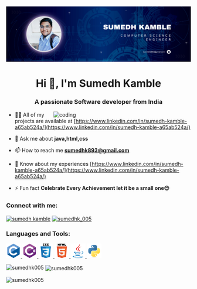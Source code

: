 
![logo](https://github.com/Sumedhk005/Sumedhk005/blob/main/Navy%20And%20White%20Geometric%20Technology%20%20LinkedIn%20Banner.png)
<h1 align="center">Hi 👋, I'm Sumedh Kamble</h1>
<h3 align="center">A passionate Software developer from India</h3>

<img class="round" align="right" alt="coding" width="375px" src="https://images.squarespace-cdn.com/content/v1/5769fc401b631bab1addb2ab/1541580611624-TE64QGKRJG8SWAIUS7NS/ke17ZwdGBToddI8pDm48kPoswlzjSVMM-SxOp7CV59BZw-zPPgdn4jUwVcJE1ZvWQUxwkmyExglNqGp0IvTJZamWLI2zvYWH8K3-s_4yszcp2ryTI0HqTOaaUohrI8PI6FXy8c9PWtBlqAVlUS5izpdcIXDZqDYvprRqZ29Pw0o/coding-freak.gif">

- 👨‍💻 All of my projects are available at [https://www.linkedin.com/in/sumedh-kamble-a65ab524a/](https://www.linkedin.com/in/sumedh-kamble-a65ab524a/)

- 💬 Ask me about **java,html,css**

- 📫 How to reach me **sumedhk893@gmail.com**

- 📄 Know about my experiences [https://www.linkedin.com/in/sumedh-kamble-a65ab524a/](https://www.linkedin.com/in/sumedh-kamble-a65ab524a/)

- ⚡ Fun fact **Celebrate Every Achievement let it be a small one😊**

<h3 align="left">Connect with me:</h3>
<p align="left">
<a href="https://www.linkedin.com/in/sumedh-kamble-a65ab524a/" target="blank"><img align="center" src="https://raw.githubusercontent.com/rahuldkjain/github-profile-readme-generator/master/src/images/icons/Social/linked-in-alt.svg" alt="sumedh kamble" height="30" width="40" /></a>
<a href="https://www.instagram.com/sumedhk_055/" target="blank"><img align="center" src="https://raw.githubusercontent.com/rahuldkjain/github-profile-readme-generator/master/src/images/icons/Social/instagram.svg" alt="sumedhk_005" height="30" width="40" /></a>
</p>

<h3 align="left">Languages and Tools:</h3>
<p align="left"> <a href="https://www.cprogramming.com/" target="_blank" rel="noreferrer"> <img src="https://raw.githubusercontent.com/devicons/devicon/master/icons/c/c-original.svg" alt="c" width="40" height="40"/> </a> <a href="https://www.w3schools.com/cs/" target="_blank" rel="noreferrer"> <img src="https://raw.githubusercontent.com/devicons/devicon/master/icons/csharp/csharp-original.svg" alt="csharp" width="40" height="40"/> </a> <a href="https://www.w3schools.com/css/" target="_blank" rel="noreferrer"> <img src="https://raw.githubusercontent.com/devicons/devicon/master/icons/css3/css3-original-wordmark.svg" alt="css3" width="40" height="40"/> </a> <a href="https://www.w3.org/html/" target="_blank" rel="noreferrer"> <img src="https://raw.githubusercontent.com/devicons/devicon/master/icons/html5/html5-original-wordmark.svg" alt="html5" width="40" height="40"/> </a> <a href="https://www.java.com" target="_blank" rel="noreferrer"> <img src="https://raw.githubusercontent.com/devicons/devicon/master/icons/java/java-original.svg" alt="java" width="40" height="40"/> </a> <a href="https://www.python.org" target="_blank" rel="noreferrer"> <img src="https://raw.githubusercontent.com/devicons/devicon/master/icons/python/python-original.svg" alt="python" width="40" height="40"/> </a> </p>

<p><img align="left" src="https://github-readme-stats.vercel.app/api/top-langs?username=sumedhk005&show_icons=true&locale=en&layout=compact" alt="sumedhk005" /></p>

<p>&nbsp;<img align="center" src="https://github-readme-stats.vercel.app/api?username=sumedhk005&show_icons=true&locale=en" alt="sumedhk005" /></p>

<p><img align="center" src="https://github-readme-streak-stats.herokuapp.com/?user=sumedhk005&" alt="sumedhk005" /></p>

